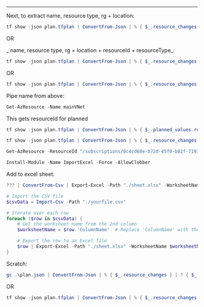 
---

Next, to extract name, resource type, rg + location:

```powershell
tf show -json plan.tfplan | ConvertFrom-Json | % { $_.resource_changes } | ? { $_.change.actions -contains "create" } | % { $_.change.after.name + "," + $_.type + "," + $_.change.after.resource_group_name + "," + $_.change.after.location }
```

OR

_ name, resource type, rg + location + resourceId + resourceType_:

```powershell
tf show -json plan.tfplan | ConvertFrom-Json | % { $_.resource_changes } | ? { $_.change.actions -contains "create" } | % { $_.change.after.name + "," + $_.type + "," + $_.change.after.resource_group_name + "," + $_.change.after.location + "," + (Get-AzResource -Name $_.change.after.name).ResourceId + "," + (Get-AzResource -Name $_.change.after.name).ResourceType}
```

OR

```powershell
tf show -json plan.tfplan | ConvertFrom-Json | % { $_.resource_changes } | ? { $_.change.actions -contains "create" } | % { $_.change.after.name} |  ForEach-Object {Write-Host $_ + ((Get-AzResource -Name $_)).ResourceId}
```

Pipe name from above:

```powershell
Get-AzResource -Name mainVNet
```

This gets resourceId for planned
```powershell
tf show -json plan.tfplan | ConvertFrom-Json | % { $_.planned_values.root_module.resources } | % { $_.name + "," + $_.type + "," + $_.values.id }
```

```powershell
tf show -json plan.tfplan | ConvertFrom-Json | % { $_.resource_changes } | ? { $_.change.actions -contains "create" } | % { $_.change.after.name + "," + $_.type + "," + $_.change.after.resource_group_name + "," + $_.change.after.location + "," + ((Get-AzResource -Name $_).ResourceId }
```

```powershell
Get-AzResource -ResourceId "/subscriptions/0c4cd68e-b72d-45f0-b02f-7193fcf61e64/resourceGroups/compare-sample-rg/providers/Microsoft.Network/virtualNetworks/mainVNet"
```

```powershell
Install-Module -Name ImportExcel -Force -AllowClobber
```

Add to excel sheet:

```powershell
??? | ConvertFrom-Csv | Export-Excel -Path "./sheet.xlsx" -WorksheetName 'YourSheetName'
```

```powershell
# Import the CSV file
$csvData = Import-Csv -Path "./yourfile.csv"

# Iterate over each row
foreach ($row in $csvData) {
    # Get the worksheet name from the 2nd column
    $worksheetName = $row.'ColumnName'  # Replace 'ColumnName' with the name of your 2nd column

    # Export the row to an Excel file
    $row | Export-Excel -Path "./sheet.xlsx" -WorksheetName $worksheetName -Append
}
```

Scratch:

```powershell
gc .\plan.json | ConvertFrom-Json | % { $_.resource_changes } | ? { $_.change.actions -contains "create" } | % { $_.address + " " + $_.type + " " + $_.change.after.id }
```

OR

```powershell
tf show -json plan.tfplan | ConvertFrom-Json | % { $_.resource_changes } | ? { $_.change.actions -contains "create" } | % { $_.address + " " + $_.type + " " + $_.change.after.id }
```